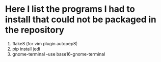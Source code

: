 Here I list the programs I had to install that could not be packaged in the repository
======================================================================================

1.  flake8 (for vim plugin autopep8)
2.  pip install jedi
3.  gnome-terminal
        -use base16-gnome-terminal
